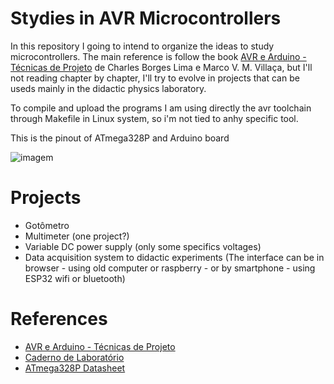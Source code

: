 # Stydies in AVR Microcontrollers

In this repository I going to intend to organize the ideas to study microcontrollers. The main reference is follow the book [AVR e Arduino - Técnicas de Projeto](https://clubedeautores.com.br/books/search?where=books&what=avr+e+arduino) de Charles Borges Lima e Marco V. M. Villaça, but I'll not reading chapter by chapter, I'll try to evolve in projects that can be useds mainly in the didactic physics laboratory.

To compile and upload the programs I am using directly the avr toolchain through Makefile in Linux system, so i'm not tied to anhy specific tool. 

This is the pinout of ATmega328P and Arduino board

![imagem](https://upload.wikimedia.org/wikipedia/commons/c/c9/Pinout_of_ARDUINO_Board_and_ATMega328PU.svg)


# Projects
* Gotômetro
* Multimeter (one project?)
* Variable DC power supply (only some specifics voltages)
* Data acquisition system to didactic experiments
  (The interface can be in browser - using old computer or raspberry - or by smartphone - using ESP32 wifi or bluetooth)

# References
* [AVR e Arduino - Técnicas de Projeto](https://clubedeautores.com.br/books/search?where=books&what=avr+e+arduino)
* [Caderno de Laboratório](https://cadernodelaboratorio.com.br/)
* [ATmega328P Datasheet](https://ww1.microchip.com/downloads/en/DeviceDoc/Atmel-7810-Automotive-Microcontrollers-ATmega328P_Datasheet.pdf)

